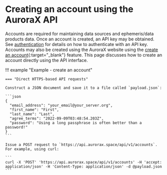 # Creating an account using the AuroraX API

Accounts are required for maintaining data sources and ephemeris/data products data. Once an account is created, an API key may be obtained. See [authentication](/code/advanced_usage/authentication) for details on how to authenticate with an API key. Accounts may also be created using the AuroraX website using the [create an account](https://aurorax.space/createAccount){:target="_blank"} feature. This page discusses how to create an account directly using the API interface.

!!! example "Example - create an account"

    === "Direct HTTPS-based API requests"

    Construct a JSON document and save it to a file called `payload.json`:

    ```json
    {
      "email_address": "your_email@your_server.org",
      "first_name": "First",
      "last_name": "Last",
      "agree_terms": "2022-09-09T03:48:54.203Z",
      "password": "Using a long passphrase is often better than a password!"
    }
    ```

    Issue a POST request to `https://api.aurorax.space/api/v1/accounts`. For example, using curl:
    
    ```
    curl -X 'POST' 'https://api.aurorax.space/api/v1/accounts' -H 'accept: application/json' -H 'Content-Type: application/json' -d @payload.json
    ```
